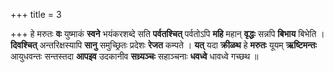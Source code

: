 +++
title = 3

+++
हे मरुतः **वः** युष्माकं **स्वने** भयंकरशब्दे सति **पर्वतश्चित्** पर्वतोऽपि **महि** महान् **वृद्धः** सन्नपि **बिभाय** बिभेति । **दिवश्चित्** अन्तरिक्षस्यापि **सानु** समुच्छ्रितः प्रदेशः **रेजत** कम्पते । **यत्** यदा **क्रीळथ** हे **मरुतः** यूयम् **ऋष्टिमन्तः** आयुधवन्तः सन्तस्तदा **आपइव** उदकानीव **सध्र्यञ्चः** सहाञ्चनाः **धवध्वे** धावध्वे गच्छथ ॥